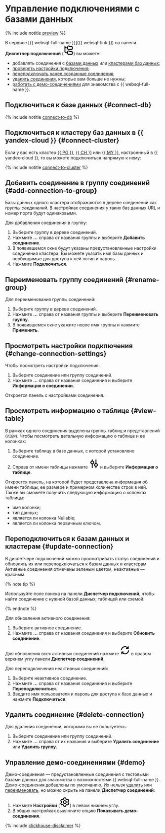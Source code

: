 # Управление подключениями с базами данных

{% include notitle [preview](../../_includes/note-preview.md) %}

В сервисе [{{ websql-full-name }}]({{ websql-link }}) на панели **Диспетчер подключений** (![image](../../_assets/console-icons/folder-tree.svg)) вы можете:

* добавлять соединения с [базами данных](#connect-db) или [кластерами баз данных](#connect-cluster);
* [проверять настройки подключения](#change-connection-settings);
* [переподключать ранее созданные соединения](#update-connection);
* [удалять соединения](#delete-connection), которые вам больше не нужны;
* [работать с демо-соединениями](#demo) для знакомства с {{ websql-full-name }}. 

## Подключиться к базе данных {#connect-db}

{% include notitle [connect-to-db](../../_includes/websql/connect-to-db.md) %}

## Подключиться к кластеру баз данных в {{ yandex-cloud }} {#connect-cluster}

Если у вас есть кластер [{{ PG }}](../../managed-postgresql/operations/cluster-list.md), [{{ CH }}](../../managed-clickhouse/operations/cluster-list.md) или [{{ MY }}](../../managed-mysql/operations/cluster-list.md), настроенный в {{ yandex-cloud }}, то вы можете подключиться напрямую к нему:

{% include notitle [connect-to-cluster](../../_includes/websql/connect-to-cluster.md) %}

## Добавить соединение в группу соединений {#add-connection-to-group}

Базы данных одного кластера отображаются в дереве соединений как _группы соединений_. В настройках соединения у таких баз данных URL и номер порта будут одинаковыми.

Для добавления соединения в группу:

1. Выберите группу в дереве соединений.
1. Нажмите **...** справа от названия группы и выберите **Добавить соединение**.
1. В появившемся окне будут указаны предустановленные настройки соединения кластера. Вы можете указать имя базы данных и необходимые для доступа к ней логин и пароль.
1. Нажмите **Подключиться**.

## Переименовать группу соединений {#rename-group}

Для переименования группы соединений:

1. Выберите группу в дереве соединений.
1. Нажмите **...** справа от названия группы и выберите **Переименовать группу**.
1. В появившемся окне укажите новое имя группы и нажмите **Применить**. 

## Просмотреть настройки подключения {#change-connection-settings}

Чтобы посмотреть настройки подключения:

1. Выберите соединение или группу соединений.
1. Нажмите **...** справа от названия соединения и выберите **Информация о соединении**.

Откроется панель с настройками соединения.

## Просмотреть информацию о таблице {#view-table}

В рамках одного соединения выделены группы таблиц и представлений (`VIEW`). Чтобы посмотреть детальную информацию о таблице и ее колонках:

1. Выберите таблицу в базе данных, с которой установлено соединение.
1. Справа от имени таблицы нажмите ![image](../../_assets/console-icons/sliders-vertical.svg) и выберите **Информация о таблице**.

Откроется панель, на которой будет представлена информация об имени таблицы, ее размере и примерном количестве строк в ней. Также вы сможете получить следующую информацию о колонках таблицы:

* имя колонки;
* тип данных;
* является ли колонка Nullable;
* является ли колонка первичным ключом.

## Переподключиться к базам данных и кластерам {#update-connection}

В диспетчере подключений можно просматривать статус соединений и обновлять их или переподключаться к базам данных и кластерам. Активные соединения отмечены зеленым цветом, неактивные — красным. 

{% note tip %}
   
Используйте поле поиска на панели **Диспетчер подключений**, чтобы найти соединение с нужной базой данных, таблицей или схемой.
   
{% endnote %}

Для обновления активного соединения:

1. Выберите активное соединение. 
1. Нажмите **...** справа от названия соединения и выберите **Обновить соединение**.

Для обновления всех активных соединений нажмите ![image](../../_assets/console-icons/arrows-rotate-right.svg) в правом верхнем углу панели **Диспетчер соединений**.

Для переподключения неактивных соединений:

1. Выберите неактивное соединение.
1. Нажмите **...** справа от названия соединения и выберите **Переподключиться**.
1. Введите имя пользователя и пароль для доступа к базе данных и нажмите **Подключиться**.

## Удалить соединение {#delete-connection}

Для удаления соединений, которыми вы не пользуетесь:

1. Выберите соединение или группу соединений.
1. Нажмите **...** справа от их названия и выберите **Удалить соединение** или **Удалить группу**.

## Управление демо-соединениями {#demo}

Демо-соединения — предустановленные соединения с тестовыми базами данных для знакомства с возможностями {{ websql-full-name }}. Демо-соединения добавлены по умолчанию. Их нельзя [удалить](#delete-connection) или [переименовать](#rename-group), но можно скрыть на панели **Диспетчер соединений**:

1. Нажмите **Настройки** (![image](../../_assets/console-icons/gear.svg)) в левом нижнем углу.
1. В общих настройках выключите опцию **Показывать демо-соединения**.

{% include [clickhouse-disclaimer](../../_includes/clickhouse-disclaimer.md) %}
